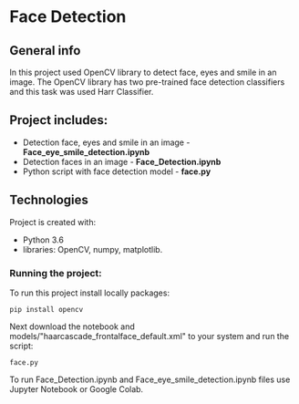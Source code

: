 # Face Detection 

## General info
In this project used OpenCV library to detect face, eyes and smile in an image.
The OpenCV library has two pre-trained face detection classifiers and this task was used Harr Classifier.

## Project includes:
* Detection face, eyes and smile in an image - **Face_eye_smile_detection.ipynb**
* Detection faces in an image - **Face_Detection.ipynb**
* Python script with face detection model - **face.py**

## Technologies
Project is created with:

* Python 3.6
* libraries: OpenCV, numpy, matplotlib.

### Running the project:
To run this project install locally packages:
```
pip install opencv
```

Next download the notebook and models/"haarcascade_frontalface_default.xml" to your system and run the script:

    face.py

To run Face_Detection.ipynb and Face_eye_smile_detection.ipynb files use Jupyter Notebook or Google Colab.
